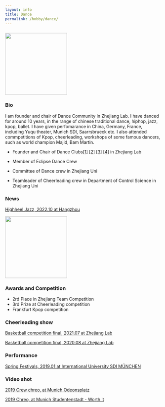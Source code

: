 ```yaml
---
layout: info
title: Dance
permalink: /hobby/dance/
---
```


### 

<img src="/jiaojiaoye/assets/imgs/zjdfm_chreo.jpg" height="200"> 

### Bio

I am founder and chair of Dance Community in Zhejiang Lab. I have danced for around 10 years, in the range of chinese traditional dance, hiphop, jazz, kpop, ballet. I have given perfomarance in China, Germany, France, including Yuqu theater, Munich SDI, Saarrsbrueck etc.  I also attended commpetitions of Kpop, cheerleading, workshops of some famous dancers, such as world champion Majid, Bam Martin.

* Founder and Chair of Dance Clubs[[1]](https://github.com/JiaojiaoYe1994/jiaojiaoye/blob/main/assets/imgs/21_cheerlead.JPG) [[2]](https://github.com/JiaojiaoYe1994/jiaojiaoye/blob/main/assets/imgs/22_anniversary.JPG) [[3]](https://github.com/JiaojiaoYe1994/jiaojiaoye/blob/main/assets/imgs/23zjdfm.JPG) [[4]](https://github.com/JiaojiaoYe1994/jiaojiaoye/blob/main/assets/imgs/20_kpop.JPG) in Zhejiang Lab

* Member of Eclipse Dance Crew

* Committee of Dance crew in Zhejiang Uni

* Teamleader of Cheerleading crew in Department of Control Science in Zhejiang Uni

  


### News
[Highheel Jazz, 2022.10 at Hangzhou](https://www.bilibili.com/video/BV1Ht4y1F7cV?share_source=copy_web&vd_source=bb0c9ea17c17051a2d52d79b1b5f5985)



<img src="/jiaojiaoye/assets/imgs/2022_anniversary.jpg" height="200"> 


### Awards and Competition

* 2rd Place in Zhejiang Team Competition
* 3rd Prize at Cheerleading competition
* Frankfurt Kpop competition



### Cheerleading show

[Basketball competition final, 2021.07 at Zhejiang Lab](https://www.bilibili.com/video/BV1n44y1m7An?spm_id_from=333.999.0.0)

[Basketball competition final, 2020.08 at Zhejiang Lab](https://www.bilibili.com/video/BV16V411m7hp?spm_id_from=333.999.0.0)



### Performance

[ Spring Festivals, 2019.01 at International University SDI MÜNCHEN](https://www.bilibili.com/video/BV1Qy4y1q7sW?spm_id_from=333.999.0.0)



### Video shot

[2019 Crew chreo, at Munich Odeonsplatz](https://www.bilibili.com/video/BV1m4411Z7rs?spm_id_from=333.999.0.0)

[2019 Chreo, at Munich Studentenstadt - Worth it](https://www.bilibili.com/video/BV1dJ411h7gM?spm_id_from=333.999.0.0)

